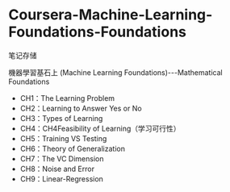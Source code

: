 # Coursera-Machine-Learning-Foundations-Foundations

笔记存储

機器學習基石上 (Machine Learning Foundations)---Mathematical Foundations


- CH1：The Learning Problem
- CH2：Learning to Answer Yes or No
- CH3：Types of Learning
- CH4：CH4Feasibility of Learning（学习可行性）
- CH5：Training VS Testing
- CH6：Theory of Generalization
- CH7：The VC Dimension
- CH8：Noise and Error
- CH9：Linear-Regression
